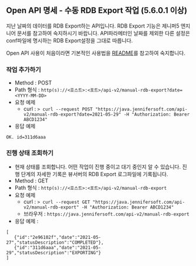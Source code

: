 ## Open API 명세 - 수동 RDB Export 작업 (5.6.0.1 이상)

지난 날짜의 데이터를 RDB Export하는 API입니다. RDB Export 기능은 제니퍼5 엔지니어 문서를 참고하여 숙지하시기 바랍니다.
API파라메터인 날짜를 제외한 다른 설정은 conf파일에 명시하는 RDB Export설정을 그대로 따릅니다. 

Open API 사용이 처음이라면 기본적인 사용법을 [README](/README.md)를 참고하여 숙지합니다.

### 작업 추가하기
- Method : POST
- Path 형식 : `http(s)://<호스트>:<포트>/api-v2/manual-rdb-export?date=<YYYY-MM-DD>`
- 요청 예제
  - curl : `> curl --request POST "https://java.jennifersoft.com/api-v2/manual-rdb-export?date=2021-05-29" -H "Authorization: Bearer ABCD1234"`
- 응답 예제
```
OK. id=311d6aaa
```

### 진행 상태 조회하기
- 현재 상태를 조회합니다. 어떤 작업이 진행 중이고 대기 중인지 알 수 있습니다. 진행 단계의 자세한 기록은 뷰서버의 RDB Export 로그파일에 기록됩니다.
- Method : GET
- Path 형식 : `http(s)://<호스트>:<포트>/api-v2/manual-rdb-export`
- 요청 예제
  - curl : `> curl --request GET "https://java.jennifersoft.com/api-v2/manual-rdb-export" -H "Authorization: Bearer ABCD1234"`
  - 브라우저 : `https://java.jennifersoft.com/api-v2/manual-rdb-export`
- 응답 예제 : 
```
[
   {"id":"2e96102f","date":"2021-05-27","statusDescription":"COMPLETED"},
   {"id":"311d6aaa","date":"2021-05-29","statusDescription":"EXPORTING"}
]
```
